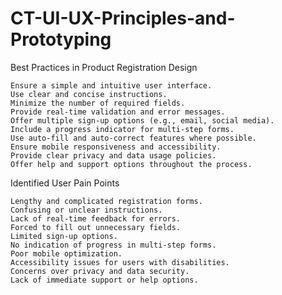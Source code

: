 # CT-UI-UX-Principles-and-Prototyping
Best Practices in Product Registration Design

    Ensure a simple and intuitive user interface.
    Use clear and concise instructions.
    Minimize the number of required fields.
    Provide real-time validation and error messages.
    Offer multiple sign-up options (e.g., email, social media).
    Include a progress indicator for multi-step forms.
    Use auto-fill and auto-correct features where possible.
    Ensure mobile responsiveness and accessibility.
    Provide clear privacy and data usage policies.
    Offer help and support options throughout the process.

Identified User Pain Points

    Lengthy and complicated registration forms.
    Confusing or unclear instructions.
    Lack of real-time feedback for errors.
    Forced to fill out unnecessary fields.
    Limited sign-up options.
    No indication of progress in multi-step forms.
    Poor mobile optimization.
    Accessibility issues for users with disabilities.
    Concerns over privacy and data security.
    Lack of immediate support or help options.
